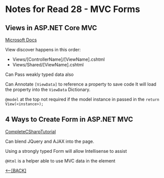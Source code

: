# Notes for Read 28 - MVC Forms

## Views in ASP.NET Core MVC

[Microsoft Docs](https://docs.microsoft.com/en-us/aspnet/core/mvc/views/overview?view=aspnetcore-2.2)

View discover happens in this order:

+ Views/[ControllerName]/[ViewName].cshtml
+ Views/Shared/[ViewName].cshtml

Can Pass weakly typed data also

Can Annotate `[ViewData]` to reference a property to save code
It will load the property into the `ViewData` Dictionary.

`@model` at the top not required if the model instance in passed in the `return View(<instance>);` 

## 4 Ways to Create Form in ASP.NET MVC

[CompleteCSharpTutorial](https://www.completecsharptutorial.com/asp-net-mvc5/4-ways-to-create-form-in-asp-net-mvc.php)

Can blend JQuery and AJAX into the page.

Using a strongly typed Form will allow Intellisense to assist 

 `@Html` is a helper able to use MVC data in the element


[&lt;--&#91;BACK&#93;](/README.md)